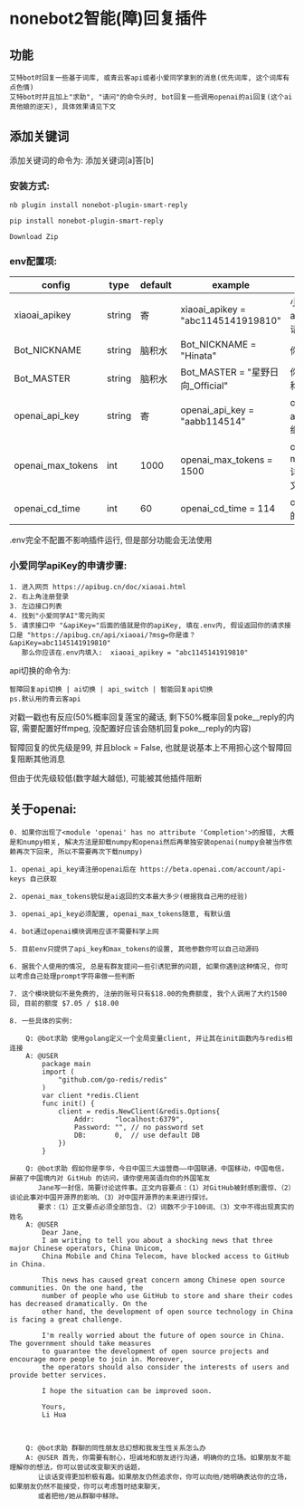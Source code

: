 # nonebot2智能(障)回复插件

## 功能

    艾特bot时回复一些基于词库, 或青云客api或者小爱同学拿到的消息(优先词库, 这个词库有点色情)
    艾特bot时并且加上"求助", "请问"的命令头时, bot回复一些调用openai的ai回复(这个ai真他娘的逆天), 具体效果请见下文

## 添加关键词

添加关键词的命令为:
    添加关键词[a]答[b]

### 安装方式:

    nb plugin install nonebot-plugin-smart-reply
    
    pip install nonebot-plugin-smart-reply
    
    Download Zip
 
### env配置项:

|config          |type            |default    |example                                  |usage                                   |
|----------------|----------------|-----------|-----------------------------------------|----------------------------------------|
| xiaoai_apikey  | string         |寄         |xiaoai_apikey = "abc1145141919810"       |    小爱同学的apiKey, 详细请看下文        |
| Bot_NICKNAME   | string         |脑积水     |Bot_NICKNAME = "Hinata"                  |      你Bot的称呼                         |
| Bot_MASTER     | string         |脑积水     |Bot_MASTER = "星野日向_Official"          |      你Bot主人的称呼                     |
| openai_api_key    | string  |寄        |openai_api_key = "aabb114514"    |    openai的api_key, 详细请看下文         |
| openai_max_tokens | int     |1000      |openai_max_tokens = 1500         |    openai的max_tokens, 详细请看下文     |
| openai_cd_time    | int     |60        |openai_cd_time = 114             |    openai调用的cd                       |

.env完全不配置不影响插件运行, 但是部分功能会无法使用


### 小爱同学apiKey的申请步骤:

    1. 进入网页 https://apibug.cn/doc/xiaoai.html
    2. 右上角注册登录
    3. 左边接口列表
    4. 找到"小爱同学AI"零元购买
    5. 请求接口中 "&apiKey="后面的值就是你的apiKey, 填在.env内, 假设返回你的请求接口是 "https://apibug.cn/api/xiaoai/?msg=你是谁？&apiKey=abc1145141919810" 
       那么你应该在.env内填入:  xiaoai_apikey = "abc1145141919810"
       
api切换的命令为:

    智障回复api切换 | ai切换 | api_switch | 智能回复api切换
    ps.默认用的青云客api

对戳一戳也有反应(50%概率回复莲宝的藏话, 剩下50%概率回复poke__reply的内容, 需要配置好ffmpeg, 没配置好应该会随机回复poke__reply的内容)

智障回复的优先级是99, 并且block = False, 也就是说基本上不用担心这个智障回复阻断其他消息

但由于优先级较低(数字越大越低), 可能被其他插件阻断


       
## 关于openai:

    0. 如果你出现了<module 'openai' has no attribute 'Completion'>的报错, 大概是和numpy相关, 解决方法是卸载numpy和openai然后再单独安装openai(numpy会被当作依赖再次下回来, 所以不需要再次下载numpy)

    1. openai_api_key请注册openai后在 https://beta.openai.com/account/api-keys 自己获取

    2. openai_max_tokens貌似是ai返回的文本最大多少(根据我自己用的经验)

    3. openai_api_key必须配置, openai_max_tokens随意, 有默认值

    4. bot通过openai模块调用应该不需要科学上网
    
    5. 目前env只提供了api_key和max_tokens的设置, 其他参数你可以自己动源码

    6. 据我个人使用的情况, 总是有群友提问一些引诱犯罪的问题, 如果你遇到这种情况, 你可以考虑自己处理prompt字符串做一些判断

    7. 这个模块貌似不是免费的, 注册的账号只有$18.00的免费额度, 我个人调用了大约1500回, 目前的额度 $7.05 / $18.00

    8. 一些具体的实例:

        Q: @bot求助 使用golang定义一个全局变量client, 并让其在init函数内与redis相连接
        A: @USER  
            package main
            import (
                "github.com/go-redis/redis"
            )
            var client *redis.Client
            func init() {
                client = redis.NewClient(&redis.Options{
                    Addr:     "localhost:6379",
                    Password: "", // no password set
                    DB:       0,  // use default DB
                })
            }

        Q: @bot求助 假如你是李华，今日中国三大运营商——中国联通，中国移动，中国电信，屏蔽了中国境内对 GitHub 的访问，请你使用英语向你的外国笔友
           Jane写一封信，简要讨论这件事。正文内容要点：（1）对GitHub被封感到震惊、（2）谈论此事对中国开源界的影响、（3）对中国开源界的未来进行探讨。
           要求：（1）正文要点必须全部包含、（2）词数不少于100词、（3）文中不得出现真实的姓名
        A: @USER 
            Dear Jane,
            I am writing to tell you about a shocking news that three major Chinese operators, China Unicom, 
            China Mobile and China Telecom, have blocked access to GitHub in China.

            This news has caused great concern among Chinese open source communities. On the one hand, the 
            number of people who use GitHub to store and share their codes has decreased dramatically. On the
            other hand, the development of open source technology in China is facing a great challenge.

            I'm really worried about the future of open source in China. The government should take measures
            to guarantee the development of open source projects and encourage more people to join in. Moreover,
            the operators should also consider the interests of users and provide better services.

            I hope the situation can be improved soon.

            Yours,
            Li Hua
            
            
            
        Q: @bot求助 群聊的同性朋友总幻想和我发生性关系怎么办
        A: @USER 首先，你需要有耐心，坦诚地和朋友进行沟通，明确你的立场。如果朋友不能理解你的想法，你可以尝试改变聊天的话题，
           让谈话变得更加积极有趣。如果朋友仍然追求你，你可以向他/她明确表达你的立场，如果朋友仍然不能接受，你可以考虑暂时结束聊天，
           或者把他/她从群聊中移除。
